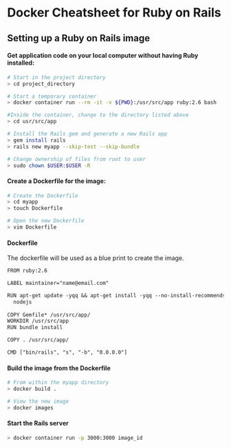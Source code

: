 # Docker Cheatsheet for Ruby on Rails

## Setting up a Ruby on Rails image

#### Get application code on your local computer without having Ruby installed:
```bash
# Start in the project directory
> cd project_directory

# Start a temporary container
> docker container run --rm -it -v ${PWD}:/usr/src/app ruby:2.6 bash

#Inside the container, change to the directory listed above
> cd usr/src/app

# Install the Rails gem and generate a new Rails app
> gem install rails
> rails new myapp --skip-test --skip-bundle

# Change ownership of files from root to user
> sudo chown $USER:$USER -R
```

#### Create a Dockerfile for the image:
```bash
# Create the Dockerfile
> cd myapp
> touch Dockerfile

# Open the new Dockerfile
> vim Dockerfile
```

#### Dockerfile
The dockerfile will be used as a blue print to create the image.
```txt
FROM ruby:2.6

LABEL maintainer="name@email.com"

RUN apt-get update -yqq && apt-get install -yqq --no-install-recommends \
  nodejs
  
COPY Gemfile* /usr/src/app/
WORKDIR /usr/src/app
RUN bundle install

COPY . /usr/src/app/

CMD ["bin/rails", "s", "-b", "0.0.0.0"]
```

#### Build the image from the Dockerfile
```bash
# From within the myapp directory
> docker build .

# View the new image
> docker images
```

#### Start the Rails server
```bash
> docker container run -p 3000:3000 image_id
```


